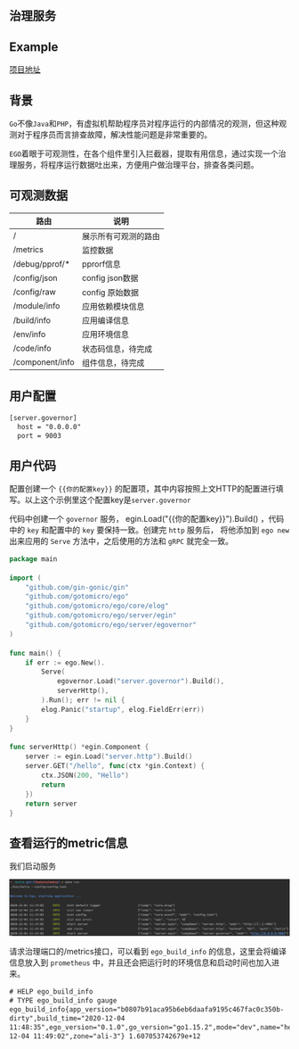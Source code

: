## 治理服务
## Example
[项目地址](https://github.com/gotomicro/ego/tree/master/example/server/governor)

## 背景
``Go``不像``Java``和``PHP``，有虚拟机帮助程序员对程序运行的内部情况的观测，但这种观测对于程序员而言排查故障，解决性能问题是非常重要的。

``EGO``着眼于可观测性，在各个组件里引入拦截器，提取有用信息，通过实现一个治理服务，将程序运行数据吐出来，方便用户做治理平台，排查各类问题。

## 可观测数据
|路由| 说明|
| --- | --- |
| / | 展示所有可观测的路由 |
| /metrics | 监控数据 |
| /debug/pprof/* | pprorf信息 |
| /config/json | config json数据 |
| /config/raw | config 原始数据 |
| /module/info | 应用依赖模块信息 |
| /build/info | 应用编译信息 |
| /env/info | 应用环境信息 |
| /code/info | 状态码信息，待完成 |
| /component/info | 组件信息，待完成 |

## 用户配置
```
[server.governor]
  host = "0.0.0.0"
  port = 9003
```


## 用户代码
配置创建一个 ``{{你的配置key}}`` 的配置项，其中内容按照上文HTTP的配置进行填写。以上这个示例里这个配置key是``server.governor``

代码中创建一个 ``governor`` 服务， egin.Load("{{你的配置key}}").Build() ，代码中的 ``key`` 和配置中的 ``key`` 要保持一致。创建完 ``http`` 服务后， 将他添加到 ``ego new`` 出来应用的 ``Serve`` 方法中，之后使用的方法和 ``gRPC`` 就完全一致。

```go
package main

import (
	"github.com/gin-gonic/gin"
	"github.com/gotomicro/ego"
	"github.com/gotomicro/ego/core/elog"
	"github.com/gotomicro/ego/server/egin"
	"github.com/gotomicro/ego/server/egovernor"
)

func main() {
	if err := ego.New().
		Serve(
			egovernor.Load("server.governor").Build(),
			serverHttp(),
		).Run(); err != nil {
		elog.Panic("startup", elog.FieldErr(err))
	}
}

func serverHttp() *egin.Component {
	server := egin.Load("server.http").Build()
	server.GET("/hello", func(ctx *gin.Context) {
		ctx.JSON(200, "Hello")
		return
	})
	return server
}
```

## 查看运行的metric信息
我们启动服务

![](../../images/buildrun.png)

请求治理端口的/metrics接口，可以看到 ``ego_build_info`` 的信息，这里会将编译信息放入到 ``prometheus`` 中，并且还会把运行时的环境信息和启动时间也加入进来。
```
# HELP ego_build_info 
# TYPE ego_build_info gauge
ego_build_info{app_version="b0807b91aca95b6eb6daafa9195c467fac0c350b-dirty",build_time="2020-12-04 11:48:35",ego_version="0.1.0",go_version="go1.15.2",mode="dev",name="hello",region="huabei",start_time="2020-12-04 11:49:02",zone="ali-3"} 1.607053742679e+12
```